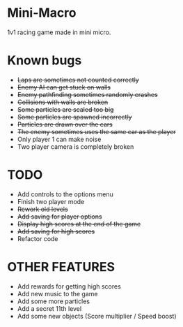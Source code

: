 # Mini-Macro
1v1 racing game made in mini micro.

# Known bugs

- ~~Laps are sometimes not counted correctly~~
- ~~Enemy AI can get stuck on walls~~
- ~~Enemy pathfinding sometimes randomly crashes~~
- ~~Collisions with walls are broken~~
- ~~Some particles are scaled too big~~
- ~~Some particles are spawned incorrectly~~
- ~~Particles are drawn over the cars~~
- ~~The enemy sometimes uses the same car as the player~~
- Only player 1 can make noise
- Two player camera is completely broken

# TODO

- Add controls to the options menu
- Finish two player mode
- ~~Rework old levels~~
- ~~Add saving for player options~~
- ~~Display high scores at the end of the game~~
- ~~Add saving for high scores~~
- Refactor code

# OTHER FEATURES

- Add rewards for getting high scores
- Add new music to the game
- Add some more particles
- Add a secret 11th level
- Add some new objects (Score multiplier / Speed boost)
  
